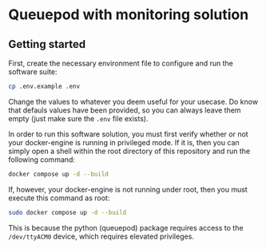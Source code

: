 # Queuepod with monitoring solution

## Getting started
First, create the necessary environment file to configure and run the software suite:
```bash
cp .env.example .env
```
Change the values to whatever you deem useful for your usecase. Do know that defauls values have been provided, so you can always leave them empty (just make sure the `.env` file exists).

In order to run this software solution, you must first verify whether or not your docker-engine is running in privileged mode.
If it is, then you can simply open a shell within the root directory of this repository and run the following command:
```bash
docker compose up -d --build
```
If, however, your docker-engine is not running under root, then you must execute this command as root:
```bash
sudo docker compose up -d --build
```
This is because the python (queuepod) package requires access to the `/dev/ttyACM0` device, which requires elevated privileges.
